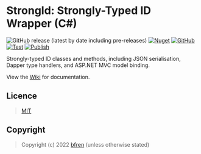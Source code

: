 # StrongId: Strongly-Typed ID Wrapper (C#)

![GitHub release (latest by date including pre-releases)](https://img.shields.io/github/v/release/bfren/strongid?include_prereleases&label=Release) [![Nuget](https://img.shields.io/nuget/dt/strongid?label=Downloads)](https://www.nuget.org/packages/strongid/) [![GitHub](https://img.shields.io/github/license/bfren/strongid?label=Licence)](https://mit.bfren.dev/2022)<br/>[![Test](https://github.com/bfren/strongid/actions/workflows/test.yml/badge.svg)](https://github.com/bfren/strongid/actions/workflows/test.yml) [![Publish](https://github.com/bfren/strongid/actions/workflows/publish.yml/badge.svg)](https://github.com/bfren/strongid/actions/workflows/publish.yml)

Strongly-typed ID classes and methods, including JSON serialisation, Dapper type handlers, and ASP.NET MVC model binding.

View the [Wiki](https://github.com/bfren/strongid/wiki) for documentation.

## Licence

> [MIT](https://mit.bfren.dev/2022)

## Copyright

> Copyright (c) 2022 [bfren](https://bfren.dev) (unless otherwise stated)
